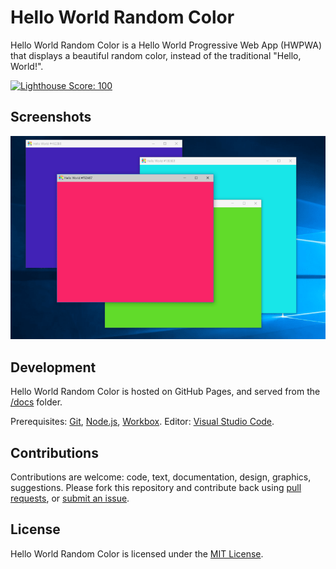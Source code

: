 # Hello World Random Color
Hello World Random Color is a Hello World Progressive Web App (HWPWA) that displays a beautiful random color, instead of the traditional "Hello, World!".

[![Lighthouse Score: 100](https://img.shields.io/badge/lighthouse-100-brightgreen.svg)](https://pwa-directory.appspot.com/pwas/5728630896852992)

## Screenshots

![Hello World Random Color - PWA - Windows](https://github.com/hwalab/repo-assets/blob/master/helloworldcolor/readme/hello-world-color-pwa-windows-screenshot.png?raw=true)

## Development

Hello World Random Color is hosted on GitHub Pages, and served from the [/docs](docs) folder.

Prerequisites: [Git](https://git-scm.com/), [Node.js](https://nodejs.org/en/), [Workbox](https://developers.google.com/web/tools/workbox/). Editor: [Visual Studio Code](https://code.visualstudio.com/).

## Contributions

Contributions are welcome: code, text, documentation, design, graphics, suggestions. Please fork this repository and contribute back using [pull requests](https://github.com/hwalab/HelloWorldColor/pulls), or [submit an issue](https://github.com/hwalab/HelloWorldColor/issues).

## License

Hello World Random Color is licensed under the [MIT License](LICENSE).
